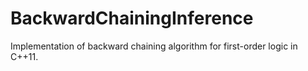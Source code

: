 # BackwardChainingInference
Implementation of backward chaining algorithm for first-order logic in C++11.
